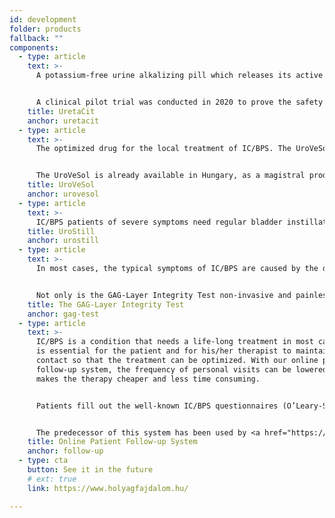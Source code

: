 ```yaml
---
id: development
folder: products
fallback: ""
components:
  - type: article
    text: >-
      A potassium-free urine alkalizing pill which releases its active ingredients slowly and in a controlled form, thus, raising the urine pH and mitigates the pH fluctuation at the same time. The UretaCit was developed for IC/BPS patients, but it could be useful in the treatment of other conditions, too.


      A clinical pilot trial was conducted in 2020 to prove the safety and effectiveness of the UretaCit. The necessary preparations of mass production have been started at our partner, HGA Biomed. This Hungarian company, which is a part of the Vanessa Research Group (the US), has GMP certificate, too.
    title: UretaCit
    anchor: uretacit
  - type: article
    text: >-
      The optimized drug for the local treatment of IC/BPS. The UroVeSol contains the major, natural components of the GAG-layer of the bladder, just as well as local anesthetics. (The deficiencies of the GAG-layer are responsible for the symptoms of IC/BPS, in most cases.) In order to increase the effectiveness of the treatment, the UroVeSol is applied via “two-step instillation”.


      The UroVeSol is already available in Hungary, as a magistral product, and has been administered to IC/BPS patients.
    title: UroVeSol
    anchor: urovesol
  - type: article
    text: >-
      IC/BPS patients of severe symptoms need regular bladder instillations. However, the availability of therapists is limited, which often results in under- or overtreatment. The UroStill was developed especially for female IC/BPS patients: this medical device provides them help so that they can perform the bladder instillation on their own, at their homes. The UroStill includes the UroDapter® syringe adapter, too.
    title: UroStill
    anchor: urostill
  - type: article
    text: >-
      In most cases, the typical symptoms of IC/BPS are caused by the deficiencies of the GAG-layer, which covers the inner surface of the bladder. On the other hand, IC/BPS is not the only condition in which the GAG-layer can be damaged. There have been several attempts to estimate the status of this layer, but all the previous methods are invasive; some of them are painful and/or do not provide quantitative data.


      Not only is the GAG-Layer Integrity Test non-invasive and painless, but also it provides quantitative information, and it can be easily performed by any patient at their homes.
    title: The GAG-Layer Integrity Test
    anchor: gag-test
  - type: article
    text: >-
      IC/BPS is a condition that needs a life-long treatment in most cases. It
      is essential for the patient and for his/her therapist to maintain close
      contact so that the treatment can be optimized. With our online patient
      follow-up system, the frequency of personal visits can be lowered, which
      makes the therapy cheaper and less time consuming.


      Patients fill out the well-known IC/BPS questionnaires (O’Leary-Sant, Dorfman, Lovász) online, upload the results of their GAG-Layer Integrity Tests and the system translates the data into graphs on a timeline. Therefore, the therapist can easily decide whether the patient responds to the treatment, whether any changes or personal visits are necessary.


      The predecessor of this system has been used by <a href="https://www.lovaszsandor.hu/en" rel="external" target="_blank">Sándor Lovász MD. PhD.</a> for years.
    title: Online Patient Follow-up System
    anchor: follow-up
  - type: cta
    button: See it in the future
    # ext: true
    link: https://www.holyagfajdalom.hu/

---
```


